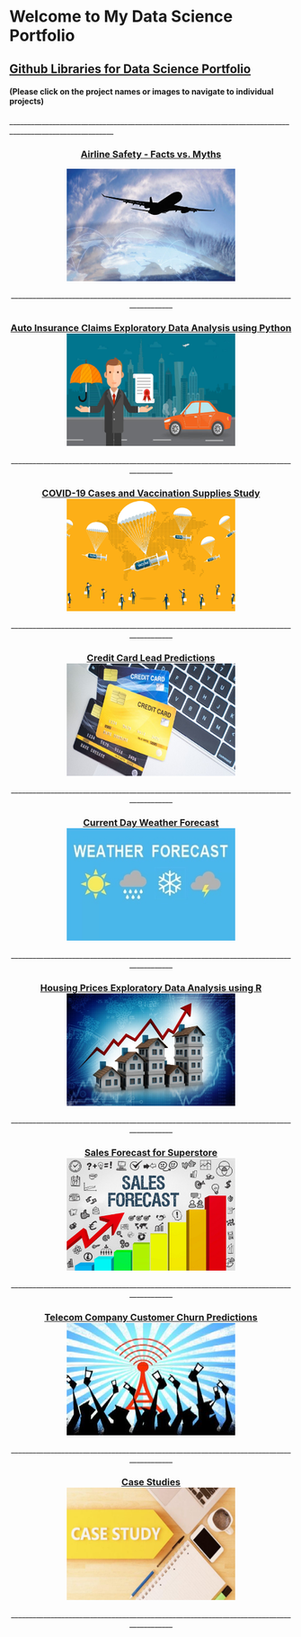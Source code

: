 # Welcome to My Data Science Portfolio


## [Github Libraries for Data Science Portfolio](https://github.com/pchougule-ms/pchougule-ms/tree/main/Data%20Science%20Portfolio)
#### (Please click on the project names or images to navigate to individual projects)


<p align="justify">___________________________________________________________________________________________________________</p>

<h3 align="center">
<a href="https://github.com/pchougule-ms/pchougule-ms/tree/main/Data%20Science%20Portfolio/Airline%20Safety">
<u>Airline Safety - Facts vs. Myths</u> <p/>
<img align="center" src="images/AirSafety_flightsafety.org_resource_aviation-safety-network.jpg" width="300" height="200"/>
</a></h3>

<p align="center">__________________________________________________________________________________________</p>


<h3 align="center">
<a href="https://github.com/pchougule-ms/pchougule-ms/tree/main/Data%20Science%20Portfolio/Auto%20Insurance%20Claims%20EDA%20using%20Python"> 
<u>Auto Insurance Claims Exploratory Data Analysis using Python</u><br/>
<img align="center" src="images/car-insurance_httpsblog.servicemarket.comwp-contentuploads201610everything-you-need-to-know-about-car-insurance-2.jpg" width="300" height="200"/> 
</a></h3>

<p align="center">__________________________________________________________________________________________</p>


<h3 align="center">
<a href="https://github.com/pchougule-ms/pchougule-ms/tree/main/Data%20Science%20Portfolio/COVID-19%20Cases%20and%20Vaccination%20supplies%20study"> 
<u>COVID-19 Cases and Vaccination Supplies Study</u><br/>
<img align="center" src="images/covid_vaccine_study_https_www.yalemedicine.org_news_covid-19-vaccine-comparison.jpg" width="300" height="200"/>
</a></h3>

<p align="center">__________________________________________________________________________________________</p>


<h3 align="center">
<a href="https://github.com/pchougule-ms/pchougule-ms/tree/main/Data%20Science%20Portfolio/Credit%20Card%20Lead%20Predictions">
<u>Credit Card Lead Predictions</u><br/>
<img align="center" src="images/Credit_Card_financialwellness_utah_edublogposts2020Junenewsletter_php.jpg"  width="300" height="200"/>
</a></h3>

<p align="center">__________________________________________________________________________________________</p>


<h3 align="center">
<a href="https://github.com/pchougule-ms/pchougule-ms/tree/main/Data%20Science%20Portfolio/Current%20Day%20Weather%20Forecast">
<u>Current Day Weather Forecast</u><br/>
<img align="center" src="images/weather_image_https_newsonair.gov.in_News_title_Weather-conditions-of-various-places-across-country&id_390362.jpg" width="300" height="200"/>
</a></h3>

<p align="center">__________________________________________________________________________________________</p>


<h3 align="center">
<a href="https://github.com/pchougule-ms/pchougule-ms/tree/main/Data%20Science%20Portfolio/Housing%20Prices%20EDA%20using%20R">
<u>Housing Prices Exploratory Data Analysis using R</u><br/>
<img align="center" src="images/housing_https_miro.medium.com_max_1400_1_Zr0rsnWzE0A_fqCHfDndMA.jpg" width="300" height="200"/> 
</a></h3>

<p align="center">__________________________________________________________________________________________</p>



<h3 align="center">
<a href="https://github.com/pchougule-ms/pchougule-ms/tree/main/Data%20Science%20Portfolio/Sales%20Forecast%20for%20Superstore">
<u>Sales Forecast for Superstore</u><br/>
<img align="center" src="images/Sales-Forecast_https_sopsa.org_articles_the-complete-guide-to-building-a-sales-forecast.jpg" width="300" height="200"/>
</a></h3>

<p align="center">__________________________________________________________________________________________</p>



<h3 align="center">
<a href="https://github.com/pchougule-ms/pchougule-ms/tree/main/Data%20Science%20Portfolio/Telecom%20Company%20Customer%20Churn%20Predictions"> <u>Telecom Company Customer Churn Predictions</u><br/>
<img align="center" src="images/Telco_customer_churn_https_www.tibco.com_blog_wp-content_uploads_2013_01_17450178.cms_.jpg" width="300" height="200"/>
</a></h3>

<p align="center">__________________________________________________________________________________________</p>



<h3 align="center">
<a href="https://github.com/pchougule-ms/pchougule-ms/tree/main/Data%20Science%20Portfolio/Case%20Studies%20-%20Individual">
<u>Case Studies</u><br/>
<img align="center" src="images/Case_studies_https_technologyadvice.com_blog_marketing_write-case-studies.jpg" width="300" height="200"/> 
</a></h3>

<p align="center">__________________________________________________________________________________________</p>


